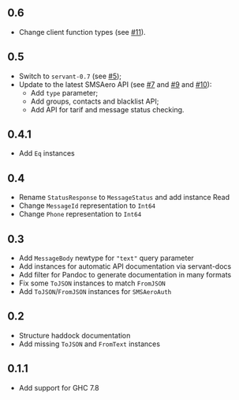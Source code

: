 0.6
---
* Change client function types (see [#11](https://github.com/GetShopTV/smsaero/pull/11)).

0.5
---
* Switch to `servant-0.7` (see [#5](https://github.com/GetShopTV/smsaero/pull/5));
* Update to the latest SMSAero API (see [#7](https://github.com/GetShopTV/smsaero/pull/7) and [#9](https://github.com/GetShopTV/smsaero/pull/9) and [#10](https://github.com/GetShopTV/smsaero/pull/10)):
  * Add `type` parameter;
  * Add groups, contacts and blacklist API;
  * Add API for tarif and message status checking.

0.4.1
---
* Add `Eq` instances

0.4
---
* Rename `StatusResponse` to `MessageStatus` and add instance Read
* Change `MessageId` representation to `Int64`
* Change `Phone` representation to `Int64`

0.3
---
* Add `MessageBody` newtype for `"text"` query parameter
* Add instances for automatic API documentation via servant-docs
* Add filter for Pandoc to generate documentation in many formats
* Fix some `ToJSON` instances to match `FromJSON`
* Add `ToJSON`/`FromJSON` instances for `SMSAeroAuth`

0.2
---
* Structure haddock documentation
* Add missing `ToJSON` and `FromText` instances

0.1.1
-----
* Add support for GHC 7.8
